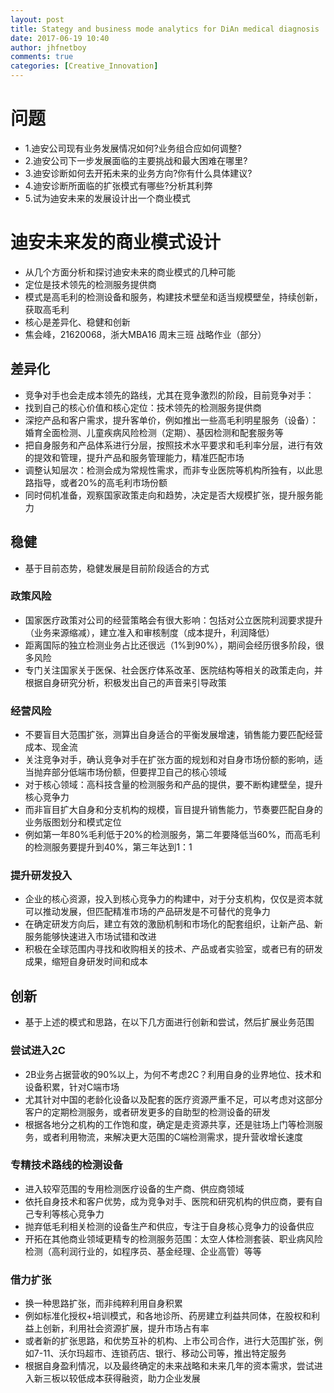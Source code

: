 ```yaml
---
layout: post
title: Stategy and business mode analytics for DiAn medical diagnosis 
date: 2017-06-19 10:40
author: jhfnetboy
comments: true
categories: [Creative_Innovation]
---
```


# 问题
+ 1.迪安公司现有业务发展情况如何?业务组合应如何调整? 
+ 2.迪安公司下一步发展面临的主要挑战和最大困难在哪里? 
+ 3.迪安诊断如何去开拓未来的业务方向?你有什么具体建议? 
+ 4.迪安诊断所面临的扩张模式有哪些?分析其利弊
+ 5.试为迪安未来的发展设计出一个商业模式

# 迪安未来发的商业模式设计
+ 从几个方面分析和探讨迪安未来的商业模式的几种可能
+ 定位是技术领先的检测服务提供商
+ 模式是高毛利的检测设备和服务，构建技术壁垒和适当规模壁垒，持续创新，获取高毛利
+ 核心是差异化、稳健和创新
+ 焦会峰，21620068，浙大MBA16 周末三班 战略作业（部分）

## 差异化
+ 竞争对手也会走成本领先的路线，尤其在竞争激烈的阶段，目前竞争对手：
+ 找到自己的核心价值和核心定位：技术领先的检测服务提供商
+ 深挖产品和客户需求，提升客单价，例如推出一些高毛利明星服务（设备）：婚育全面检测、儿童疾病风险检测（定期）、基因检测和配套服务等
+ 把自身服务和产品体系进行分层，按照技术水平要求和毛利率分层，进行有效的提效和管理，提升产品和服务管理能力，精准匹配市场
+ 调整认知层次：检测会成为常规性需求，而非专业医院等机构所独有，以此思路指导，或者20%的高毛利市场份额
+ 同时伺机准备，观察国家政策走向和趋势，决定是否大规模扩张，提升服务能力


## 稳健
+ 基于目前态势，稳健发展是目前阶段适合的方式

### 政策风险
+ 国家医疗政策对公司的经营策略会有很大影响：包括对公立医院利润要求提升（业务来源缩减），建立准入和审核制度（成本提升，利润降低）
+ 距离国际的独立检测业务占比还很远（1%到90%），期间会经历很多阶段，很多风险
+ 专门关注国家关于医保、社会医疗体系改革、医院结构等相关的政策走向，并根据自身研究分析，积极发出自己的声音来引导政策

### 经营风险
+ 不要盲目大范围扩张，测算出自身适合的平衡发展增速，销售能力要匹配经营成本、现金流
+ 关注竞争对手，确认竞争对手在扩张方面的规划和对自身市场份额的影响，适当抛弃部分低端市场份额，但要捍卫自己的核心领域
+ 对于核心领域：高科技含量的检测服务和产品的提供，要不断构建壁垒，提升核心竞争力
+ 而非盲目扩大自身和分支机构的规模，盲目提升销售能力，节奏要匹配自身的业务版图划分和模式定位
+ 例如第一年80%毛利低于20%的检测服务，第二年要降低当60%，而高毛利的检测服务要提升到40%，第三年达到1：1

### 提升研发投入
+ 企业的核心资源，投入到核心竞争力的构建中，对于分支机构，仅仅是资本就可以推动发展，但匹配精准市场的产品研发是不可替代的竞争力
+ 在确定研发方向后，建立有效的激励机制和市场化的配套组织，让新产品、新服务能够快速进入市场试错和改进
+ 积极在全球范围内寻找和收购相关的技术、产品或者实验室，或者已有的研发成果，缩短自身研发时间和成本


## 创新
+ 基于上述的模式和思路，在以下几方面进行创新和尝试，然后扩展业务范围

### 尝试进入2C
+ 2B业务占据营收的90%以上，为何不考虑2C？利用自身的业界地位、技术和设备积累，针对C端市场
+ 尤其针对中国的老龄化设备以及配套的医疗资源严重不足，可以考虑对这部分客户的定期检测服务，或者研发更多的自助型的检测设备的研发
+ 根据各地分之机构的工作饱和度，确定是走资源共享，还是驻场上门等检测服务，或者利用物流，来解决更大范围的C端检测需求，提升营收增长速度

### 专精技术路线的检测设备
+ 进入较窄范围的专用检测医疗设备的生产商、供应商领域
+ 依托自身技术和客户优势，成为竞争对手、医院和研究机构的供应商，要有自己专利等核心竞争力
+ 抛弃低毛利相关检测的设备生产和供应，专注于自身核心竞争力的设备供应
+ 开拓在其他商业领域更精专的检测服务范围：太空人体检测套装、职业病风险检测（高利润行业的，如程序员、基金经理、企业高管）等等

### 借力扩张
+ 换一种思路扩张，而非纯粹利用自身积累
+ 例如标准化授权+培训模式，和各地诊所、药房建立利益共同体，在股权和利益上创新，利用社会资源扩展，提升市场占有率
+ 或者新的扩张思路，和优势互补的机构、上市公司合作，进行大范围扩张，例如7-11、沃尔玛超市、连锁药店、银行、移动公司等，推出特定服务
+ 根据自身盈利情况，以及最终确定的未来战略和未来几年的资本需求，尝试进入新三板以较低成本获得融资，助力企业发展

